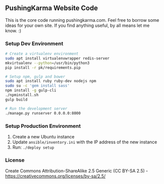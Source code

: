 ## PushingKarma Website Code
This is the core code running pushingkarma.com.  Feel free to borrow
some ideas for your own site.  If you find anything useful, by all
means let me know. :)

### Setup Dev Environment
```bash
# Create a virtualenv environment
sudo apt install virtualenvwrapper redis-server
mkvirtualenv --python=/usr/bin/python3
pip install -r pk/requirements.pip

# Setup npm, gulp and bower
sudo apt install ruby ruby-dev nodejs npm
sudo su -c 'gem install sass'
npm install -g gulp-cli
./npminstall.sh
gulp build

# Run the development server
./manage.py runserver 0.0.0.0:8000
```

### Setup Production Environment
1. Create a new Ubuntu instance
2. Update `ansible/inventory.ini` with the IP address of the new instance
3. Run: `./deploy setup`

### License
Create Commons Attribution-ShareAlike 2.5 Generic (CC BY-SA 2.5) - 
https://creativecommons.org/licenses/by-sa/2.5/
